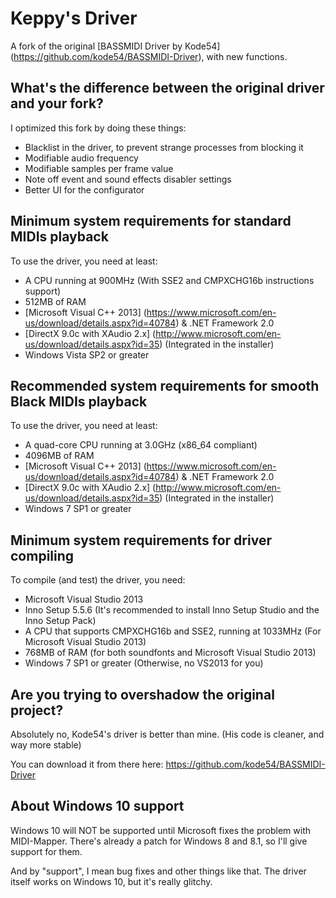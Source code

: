 # Keppy's Driver
A fork of the original [BASSMIDI Driver by Kode54] (https://github.com/kode54/BASSMIDI-Driver), with new functions.

## What's the difference between the original driver and your fork?
I optimized this fork by doing these things:
- Blacklist in the driver, to prevent strange processes from blocking it
- Modifiable audio frequency
- Modifiable samples per frame value
- Note off event and sound effects disabler settings
- Better UI for the configurator

## Minimum system requirements for standard MIDIs playback
To use the driver, you need at least:
- A CPU running at 900MHz (With SSE2 and CMPXCHG16b instructions support)
- 512MB of RAM
- [Microsoft Visual C++ 2013] (https://www.microsoft.com/en-us/download/details.aspx?id=40784) & .NET Framework 2.0
- [DirectX 9.0c with XAudio 2.x] (http://www.microsoft.com/en-us/download/details.aspx?id=35) (Integrated in the installer)
- Windows Vista SP2 or greater

## Recommended system requirements for smooth Black MIDIs playback
To use the driver, you need at least:
- A quad-core CPU running at 3.0GHz (x86_64 compliant)
- 4096MB of RAM
- [Microsoft Visual C++ 2013] (https://www.microsoft.com/en-us/download/details.aspx?id=40784) & .NET Framework 2.0
- [DirectX 9.0c with XAudio 2.x] (http://www.microsoft.com/en-us/download/details.aspx?id=35) (Integrated in the installer)
- Windows 7 SP1 or greater

## Minimum system requirements for driver compiling
To compile (and test) the driver, you need:
- Microsoft Visual Studio 2013
- Inno Setup 5.5.6 (It's recommended to install Inno Setup Studio and the Inno Setup Pack)
- A CPU that supports CMPXCHG16b and SSE2, running at 1033MHz (For Microsoft Visual Studio 2013)
- 768MB of RAM (for both soundfonts and Microsoft Visual Studio 2013)
- Windows 7 SP1 or greater (Otherwise, no VS2013 for you)

## Are you trying to overshadow the original project?
Absolutely no, Kode54's driver is better than mine. (His code is cleaner, and way more stable)

You can download it from there here: https://github.com/kode54/BASSMIDI-Driver

## About Windows 10 support
Windows 10 will NOT be supported until Microsoft fixes the problem with MIDI-Mapper.
There's already a patch for Windows 8 and 8.1, so I'll give support for them.

And by "support", I mean bug fixes and other things like that.
The driver itself works on Windows 10, but it's really glitchy.
